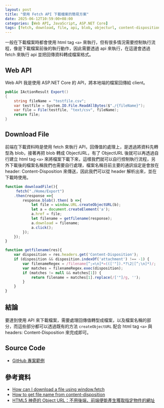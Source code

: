 ```yaml
---
layout: post
title: "使用 Fetch API 下載檔案的簡易方案"
date: 2025-06-12T10:59:00+08:00
categories: [Web API, JavaScript, ASP.NET Core]
tags: [fetch, download, file, api, blob, objecturl, content-disposition, asp.net-core]
---
```


一般在下載檔案時都會使用 html tag `<a>` 來執行，但有很多情況需要控制執行流程，像是下載檔案前後的執行動作，因此需要透過 api 來執行，在這邊會透過 fetch 來執行 api 並把回傳資料轉成檔案格式。

## Web API

Web API 我是使用 ASP.NET Core 的 API，將本地端的檔案回傳給 client。

```csharp
public IActionResult Export()
{
    string fileName = "testfile.csv";
    var testfile = System.IO.File.ReadAllBytes($"./{fileName}");
    var file = File(testfile, "text/csv", fileName);
    return file;
}
```

## Download File

前端在下載資料時是使用 fetch 來執行 API，回傳值的處理上，是透過將資料先轉型為 blob，接著再把 blob 轉成 ObjectURL，有了 ObjectURL 後就可以再透過自行建立 html tag `<a>` 來將檔案下載下來，這樣我們就可以自行控制執行流程，另外下載後的檔案名稱我們也需要自行處理，檔案名稱目前主要的通訊協定是會放在 header: Content-Disposition 來傳送，因此我們可以從 header 解析出來，並在下載時使用。

```javascript
function downloadFile(){
     fetch("./Home/Export")
    .then(response =>{
        response.blob().then( b =>{
            let file = window.URL.createObjectURL(b);
            let a = document.createElement('a');
            a.href = file;
            let filename = getfilename(response);
            a.download = filename;
            a.click();
        });
    });
}

function getfilename(res){
    var disposition = res.headers.get('Content-Disposition');
    if (disposition && disposition.indexOf('attachment') !== -1) {
        var filenameRegex = /filename[^;=\n]*=((['"]).*?\2|[^;\n]*)/;
        var matches = filenameRegex.exec(disposition);
        if (matches != null && matches[1]) {
            return filename = matches[1].replace(/['"]/g, '');
        }
    }
}
```

## 結論

要達到使用 API 來下載檔案，需要處理回傳值轉型成檔案，以及檔案名稱的部分，而這些部分都可以透過既有的方法 `createObjectURL` 配合 html tag `<a>` 與 headers: Content-Disposition 來完成即可。

## Source Code

- [GitHub 專案範例](https://github.com/nuspaceline/downloadfile)

## 參考資料

- [How can I download a file using window.fetch](https://newbedev.com/how-can-i-download-a-file-using-window-fetch)
- [How to get file name from content-disposition](https://stackoverflow.com/questions/40939380/how-to-get-file-name-from-content-disposition)
- [HTML5 神奇的 Object URL：不用後端，前端便能產生獲取指定物件的網址](https://medium.com/@kf99916/html5-%E7%A5%9E%E5%A5%87%E7%9A%84-object-url-%E4%B8%8D%E7%94%A8%E5%BE%8C%E7%AB%AF-%E5%89%8D%E7%AB%AF%E4%BE%BF%E8%83%BD%E7%94%A2%E7%94%9F%E7%8D%B2%E5%8F%96%E6%8C%87%E5%AE%9A%E7%89%A9%E4%BB%B6%E7%9A%84%E7%B6%B2%E5%9D%80-6df283d58505)
